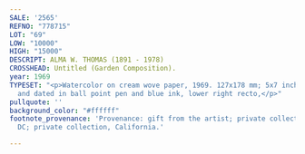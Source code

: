 ```yaml
---
SALE: '2565'
REFNO: "778715"
LOT: "69"
LOW: "10000"
HIGH: "15000"
DESCRIPT: ALMA W. THOMAS (1891 - 1978)
CROSSHEAD: Untitled (Garden Composition).
year: 1969
TYPESET: "<p>Watercolor on cream wove paper, 1969. 127x178 mm; 5x7 inches. Initialed
  and dated in ball point pen and blue ink, lower right recto,</p>"
pullquote: ''
background_color: "#ffffff"
footnote_provenance: 'Provenance: gift from the artist; private collection, Washington,
  DC; private collection, California.'

---
```

